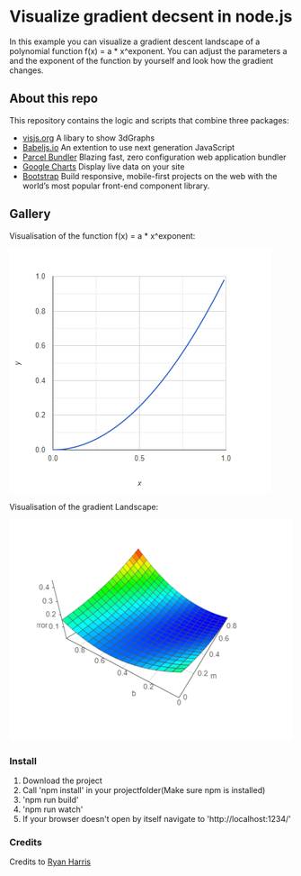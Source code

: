 # Visualize gradient decsent in node.js

In this example you can visualize a gradient descent landscape of a polynomial function f(x) = a * x^exponent. You can adjust the parameters a and the exponent of the function by yourself and look how the gradient changes.

## About this repo

This repository contains the logic and scripts that combine
three packages:
- [visjs.org](http://visjs.org/) A libary to show 3dGraphs
- [Babeljs.io](https://babeljs.io/) An extention to use next generation JavaScript
- [Parcel Bundler](https://github.com/parcel-bundler/parcel) Blazing fast, zero configuration web application bundler
- [Google Charts](https://developers.google.com/chart/interactive/docs/quick_start) Display live data on your site
- [Bootstrap](https://getbootstrap.com/) Build responsive, mobile-first projects on the web with the world’s most popular front-end component library.

## Gallery

Visualisation of the function f(x) = a * x^exponent:

![alt text](screens/function.PNG)

Visualisation of the gradient Landscape:

![alt text](screens/gradientLandscape.PNG)

### Install

1. Download the project
2. Call 'npm install' in your projectfolder(Make sure npm is installed)
3. 'npm run build'
4. 'npm run watch'
5. If your browser doesn't open by itself navigate to 'http://localhost:1234/'

### Credits

Credits to [Ryan Harris](https://www.youtube.com/channel/UCRAmB5K-2GLvtaXcH9GCy-A)
